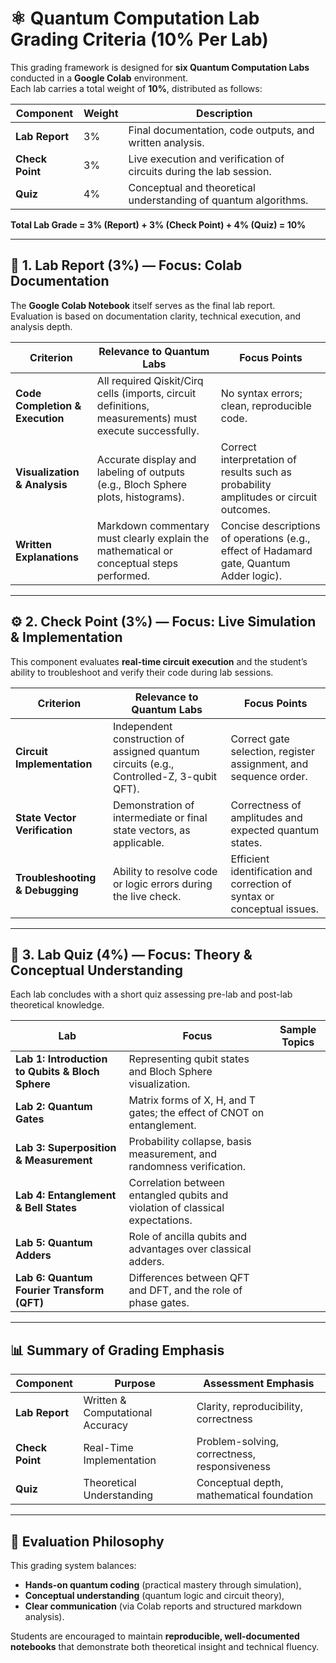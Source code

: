 # ⚛️ Quantum Computation Lab Grading Criteria (10% Per Lab)

This grading framework is designed for **six Quantum Computation Labs** conducted in a **Google Colab** environment.  
Each lab carries a total weight of **10%**, distributed as follows:

| Component | Weight | Description |
|------------|---------|-------------|
| **Lab Report** | 3% | Final documentation, code outputs, and written analysis. |
| **Check Point** | 3% | Live execution and verification of circuits during the lab session. |
| **Quiz** | 4% | Conceptual and theoretical understanding of quantum algorithms. |

**Total Lab Grade = 3% (Report) + 3% (Check Point) + 4% (Quiz) = 10%**

---

## 🧾 1. Lab Report (3%) — Focus: Colab Documentation

The **Google Colab Notebook** itself serves as the final lab report.  
Evaluation is based on documentation clarity, technical execution, and analysis depth.

| Criterion | Relevance to Quantum Labs | Focus Points |
|------------|--------------------------|---------------|
| **Code Completion & Execution** | All required Qiskit/Cirq cells (imports, circuit definitions, measurements) must execute successfully. | No syntax errors; clean, reproducible code. |
| **Visualization & Analysis** | Accurate display and labeling of outputs (e.g., Bloch Sphere plots, histograms). | Correct interpretation of results such as probability amplitudes or circuit outcomes. |
| **Written Explanations** | Markdown commentary must clearly explain the mathematical or conceptual steps performed. | Concise descriptions of operations (e.g., effect of Hadamard gate, Quantum Adder logic). |

---

## ⚙️ 2. Check Point (3%) — Focus: Live Simulation & Implementation

This component evaluates **real-time circuit execution** and the student’s ability to troubleshoot and verify their code during lab sessions.

| Criterion | Relevance to Quantum Labs | Focus Points |
|------------|--------------------------|---------------|
| **Circuit Implementation** | Independent construction of assigned quantum circuits (e.g., Controlled-Z, 3-qubit QFT). | Correct gate selection, register assignment, and sequence order. |
| **State Vector Verification** | Demonstration of intermediate or final state vectors, as applicable. | Correctness of amplitudes and expected quantum states. |
| **Troubleshooting & Debugging** | Ability to resolve code or logic errors during the live check. | Efficient identification and correction of syntax or conceptual issues. |

---

## 🧠 3. Lab Quiz (4%) — Focus: Theory & Conceptual Understanding

Each lab concludes with a short quiz assessing pre-lab and post-lab theoretical knowledge.

| Lab | Focus | Sample Topics |
|------|--------|----------------|
| **Lab 1: Introduction to Qubits & Bloch Sphere** | Representing qubit states and Bloch Sphere visualization. |
| **Lab 2: Quantum Gates** | Matrix forms of X, H, and T gates; the effect of CNOT on entanglement. |
| **Lab 3: Superposition & Measurement** | Probability collapse, basis measurement, and randomness verification. |
| **Lab 4: Entanglement & Bell States** | Correlation between entangled qubits and violation of classical expectations. |
| **Lab 5: Quantum Adders** | Role of ancilla qubits and advantages over classical adders. |
| **Lab 6: Quantum Fourier Transform (QFT)** | Differences between QFT and DFT, and the role of phase gates. |

---

## 📊 Summary of Grading Emphasis

| Component | Purpose | Assessment Emphasis |
|------------|----------|--------------------|
| **Lab Report** | Written & Computational Accuracy | Clarity, reproducibility, correctness |
| **Check Point** | Real-Time Implementation | Problem-solving, correctness, responsiveness |
| **Quiz** | Theoretical Understanding | Conceptual depth, mathematical foundation |

---

## 🧩 Evaluation Philosophy

This grading system balances:
- **Hands-on quantum coding** (practical mastery through simulation),
- **Conceptual understanding** (quantum logic and circuit theory),
- **Clear communication** (via Colab reports and structured markdown analysis).

Students are encouraged to maintain **reproducible, well-documented notebooks** that demonstrate both theoretical insight and technical fluency.
